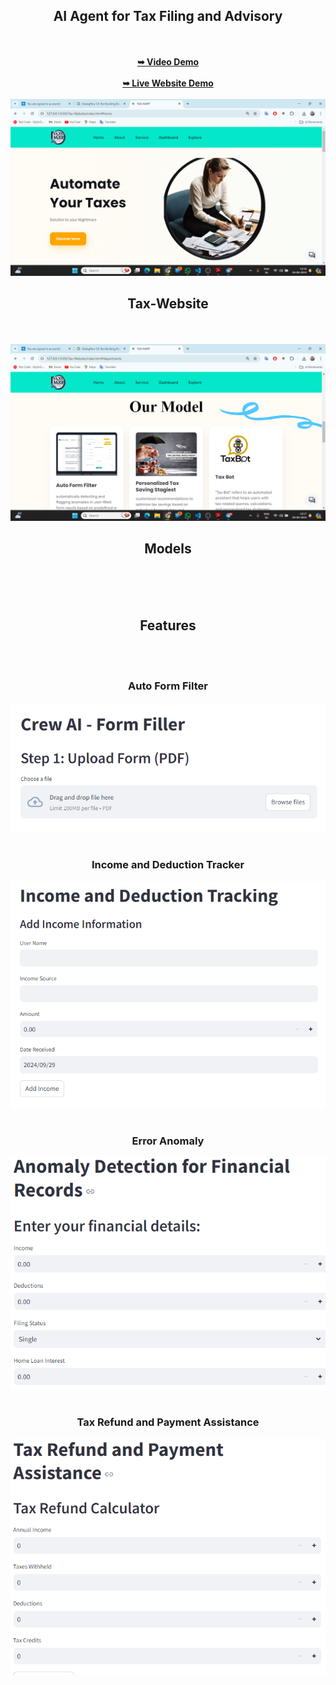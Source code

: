 <div align="center">
<h2>AI Agent for Tax Filing and Advisory </h2>
</div>
<br></br>
<div align="center">
   <a href="https://www.youtube.com/watch?v=AaxvfkI7mbM&ab_channel=ImranShaikh"><strong>➥ Video Demo</strong></a>
   <br><br>
   <a href="https://66f930a292c9be1cb3088b77--sage-bavarois-69fa5e.netlify.app/"><strong>➥ Live Website Demo</strong></a>
  <br><br>
   <img src="Website-page.png" />
   <h2 align="center">Tax-Website</h2>
   <br><br>
   <img src="model-page.png">
   
   <h2 align="center">Models</h2>
   <br><br><br>
   
   <h2 align="center"><strong>Features</strong></h2>
   <br><br>
   <h3 align="center">Auto Form Filter</h3>
   <img src="Screenshot 2024-09-29 131817.png">
<br><br>
   <h3 align="center">Income and Deduction Tracker</h3>
   <img src="Screenshot 2024-09-29 131936.png">
   <br><br>
   <h3 align="center">Error Anomaly</h3>
   <img src="Screenshot 2024-09-29 132002.png">
   <br><br>
   <h3 align="center">Tax Refund and Payment Assistance</h3>
   <img src="Screenshot 2024-09-29 132029.png">



